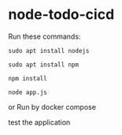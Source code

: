 # node-todo-cicd

Run these commands:


`sudo apt install nodejs`


`sudo apt install npm`


`npm install`

`node app.js`

or Run by docker compose

test the application


